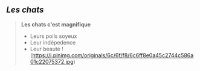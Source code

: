 ## *Les chats*
> **Les chats c'est magnifique**
> - Leurs poils soyeux
> - Leur indépedence
> - Leur beauté
!(https://i.pinimg.com/originals/6c/6f/f8/6c6ff8e0a45c2744c586a01c22075372.jpg)
